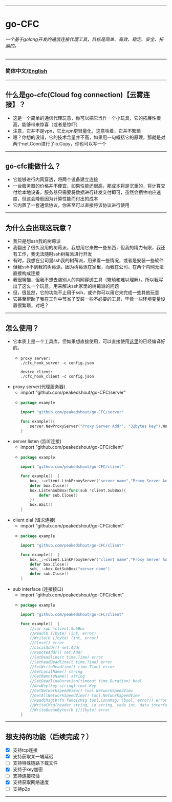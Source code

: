 ***
# go-CFC
###### *一个基于golang开发的通信连接代理工具，目标是简单、高效、稳定、安全、拓展的。*
***
### 简体中文/[English](./README.md)
***
## 什么是go-cfc(Cloud fog connection)【云雾连接】？
- 这是一个简单的通信代理玩意，你可以把它当作一个小玩具，它的拓展性很高，能够带来惊喜（或者是惊吓）
- 注意，它并不是vpn，它比vpn更轻量化，这意味着，它并不繁琐
- 嗯？你想的没错，它的技术含量并不高，如果用一句概括它的原理，那就是对两个net.Conn进行了io.Copy，你也可以写一个
***
## go-cfc能做什么？
- 它能够进行内网穿透，将两个设备建立连接
- 一台服务器的价格并不便宜，如果性能还很高，那成本将是沉重的，将计算交付给本地设备，服务器只需要将数据进行转发交付即可，虽然会牺牲响应速度，但这会降低因为计算性能而付出的成本
- 它内置了一套通信协议，你甚至可以直接将该协议进行使用
***
## 为什么会出现这玩意？
- 我只是想ssh我的树莓派
- 我翻出了很久没用的树莓派，我想用它来做一些东西，但我的精力有限，我还有工作，我无法随时ssh树莓派进行开发
- 有时，我想在公司里ssh我的树莓派，用来看一些情况，或者是安装一些软件
- 但我ssh不到我的树莓派，因为树莓派在家里，而我在公司，在两个内网无法直接构成连接
- 我很懊恼，但我不想去装别人的内网穿透工具（繁琐和难以理解），所以我写出了这么一个玩意，用来解决ssh家里的树莓派的问题
- 但，很显然，它的功能不止用于ssh，或许你可以用它来完成一些其他玩意
- 它甚至帮助了我在工作中节省了安装一些不必要的工具，毕竟一些环境变量设置很繁琐，对吧？
***
## 怎么使用？
- 它本质上是一个工具库，但如果想直接使用，可以直接使用[这里](./_hook-tcp/asset)的已经编译好的。
  - ```
    proxy server:
    ./cfc_hook_server -c config.json
    
    device client:
    ./cfc_hook_client -c config.json
    ```
- proxy server(代理服务器)
  - import "github.com/peakedshout/go-CFC/server"
  - ```go
    package example
    
    import "github.com/peakedshout/go-CFC/server"   
    
    func example(){
        server.NewProxyServer("Proxy Server Addr", "32bytes key").Wait()
    } 
    ```
- server listen (监听连接)
  - import "github.com/peakedshout/go-CFC/client"
  - ```go
    package example
    
    import "github.com/peakedshout/go-CFC/client"
    
    func example()  {
        box,_:=client.LinkProxyServer("server name","Proxy Server Addr", "32bytes key")
        defer box.Close()
        box.ListenSubBox(func(sub *client.SubBox){
            defer sub.Close()
        })
        box.Wait()
    }
    ```
- client dial (请求连接)
  - import "github.com/peakedshout/go-CFC/client"
  - ```go
    package example
    
    import "github.com/peakedshout/go-CFC/client"
    
    func example()  {
        box,_:=client.LinkProxyServer("client name","Proxy Server Addr", "32bytes key")
        defer box.Close()
        sub,_:=box.GetSubBox("server name")
        defer sub.Close()
    }
    ```
- sub interface (连接接口)
  - import "github.com/peakedshout/go-CFC/client"
  - ```go
    package example
    
    import "github.com/peakedshout/go-CFC/client"
    
    func example()  {
        //var sub *client.SubBox
        //Read(b []byte) (int, error)
        //Write(b []byte) (int, error)
        //Close() error
        //LocalAddr() net.Addr
        //RemoteAddr() net.Addr
        //SetDeadline(t time.Time) error
        //SetReadDeadline(t time.Time) error
        //SetWriteDeadline(t time.Time) error
        //GetLocalName() string
        //GetRemoteName() string
        //SetDeadlineDuration(timeout time.Duration) bool
        //NewKey(key string) tool.Key
        //GetNetworkSpeedView() tool.NetworkSpeedView
        //GetAllNetworkSpeedView() tool.NetworkSpeedView
        //ReadCMsgCb(fn func(cMsg tool.ConnMsg) (bool, error)) error
        //WriteCMsg(header string, id string, code int, data interface{}) error
        //WriteQueueBytes(b [][]byte) error
    }
    ```
***
## 想支持的功能（后续完成？）
  - [x] 支持tcp连接
  - [x] 支持获取某一端延迟
  - [ ] 支持特殊链路下载文件
  - [x] 支持子key加密
  - [ ] 支持连接校验
  - [x] 支持获取网络速度
  - [ ] 支持p2p
***
